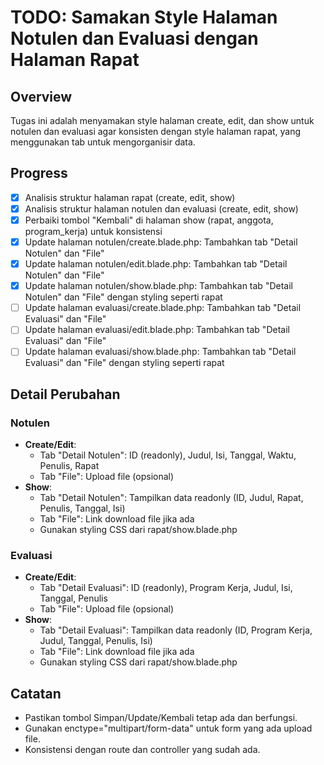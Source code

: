 # TODO: Samakan Style Halaman Notulen dan Evaluasi dengan Halaman Rapat

## Overview

Tugas ini adalah menyamakan style halaman create, edit, dan show untuk notulen dan evaluasi agar konsisten dengan style halaman rapat, yang menggunakan tab untuk mengorganisir data.

## Progress

- [x] Analisis struktur halaman rapat (create, edit, show)
- [x] Analisis struktur halaman notulen dan evaluasi (create, edit, show)
- [x] Perbaiki tombol "Kembali" di halaman show (rapat, anggota, program_kerja) untuk konsistensi
- [x] Update halaman notulen/create.blade.php: Tambahkan tab "Detail Notulen" dan "File"
- [x] Update halaman notulen/edit.blade.php: Tambahkan tab "Detail Notulen" dan "File"
- [x] Update halaman notulen/show.blade.php: Tambahkan tab "Detail Notulen" dan "File" dengan styling seperti rapat
- [ ] Update halaman evaluasi/create.blade.php: Tambahkan tab "Detail Evaluasi" dan "File"
- [ ] Update halaman evaluasi/edit.blade.php: Tambahkan tab "Detail Evaluasi" dan "File"
- [ ] Update halaman evaluasi/show.blade.php: Tambahkan tab "Detail Evaluasi" dan "File" dengan styling seperti rapat

## Detail Perubahan

### Notulen

- **Create/Edit**:
  - Tab "Detail Notulen": ID (readonly), Judul, Isi, Tanggal, Waktu, Penulis, Rapat
  - Tab "File": Upload file (opsional)
- **Show**:
  - Tab "Detail Notulen": Tampilkan data readonly (ID, Judul, Rapat, Penulis, Tanggal, Isi)
  - Tab "File": Link download file jika ada
  - Gunakan styling CSS dari rapat/show.blade.php

### Evaluasi

- **Create/Edit**:
  - Tab "Detail Evaluasi": ID (readonly), Program Kerja, Judul, Isi, Tanggal, Penulis
  - Tab "File": Upload file (opsional)
- **Show**:
  - Tab "Detail Evaluasi": Tampilkan data readonly (ID, Program Kerja, Judul, Tanggal, Penulis, Isi)
  - Tab "File": Link download file jika ada
  - Gunakan styling CSS dari rapat/show.blade.php

## Catatan

- Pastikan tombol Simpan/Update/Kembali tetap ada dan berfungsi.
- Gunakan enctype="multipart/form-data" untuk form yang ada upload file.
- Konsistensi dengan route dan controller yang sudah ada.
